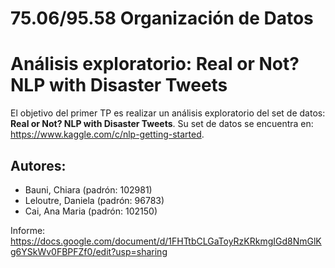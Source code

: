 # 75.06/95.58 Organización de Datos
# Análisis exploratorio: Real or Not? NLP with Disaster Tweets

El objetivo del primer TP es realizar un análisis exploratorio del set de datos:
 **Real or Not? NLP with Disaster Tweets**.
Su set de datos se encuentra en: https://www.kaggle.com/c/nlp-getting-started. 

Autores:
-
- Bauni, Chiara (padrón: 102981)
- Leloutre, Daniela (padrón: 96783)
- Cai, Ana Maria (padrón: 102150)

Informe: https://docs.google.com/document/d/1FHTtbCLGaToyRzKRkmgIGd8NmGlKg6YSkWv0FBPFZf0/edit?usp=sharing
